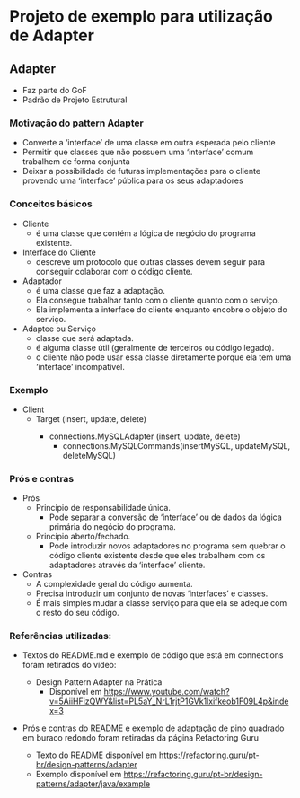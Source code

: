 # Projeto de exemplo para utilização de Adapter

## Adapter
- Faz parte do GoF
- Padrão de Projeto Estrutural

### Motivação do pattern Adapter
- Converte a ‘interface’ de uma classe em outra esperada pelo cliente
- Permitir que classes que não possuem uma ‘interface’ comum trabalhem de forma conjunta
- Deixar a possibilidade de futuras implementações para o cliente provendo uma ‘interface’ pública para os seus adaptadores

### Conceitos básicos
- Cliente 
  - é uma classe que contém a lógica de negócio do programa existente.
- Interface do Cliente
  - descreve um protocolo que outras classes devem seguir para conseguir colaborar com o código cliente.
- Adaptador 
  - é uma classe que faz a adaptação. 
  - Ela consegue trabalhar tanto com o cliente quanto com o serviço.
  - Ela implementa a interface do cliente enquanto encobre o objeto do serviço.
- Adaptee ou Serviço 
  - classe que será adaptada.
  - é alguma classe útil (geralmente de terceiros ou código legado).
  - o cliente não pode usar essa classe diretamente porque ela tem uma ‘interface’ incompatível.

### Exemplo
- Client  
  - Target <interface> (insert, update, delete) 
    - connections.MySQLAdapter (insert, update, delete)
      - connections.MySQLCommands(insertMySQL, updateMySQL, deleteMySQL)

### Prós e contras
- Prós
  - Princípio de responsabilidade única. 
    - Pode separar a conversão de ‘interface’ ou de dados da lógica primária do negócio do programa.
  - Princípio aberto/fechado.
    - Pode introduzir novos adaptadores no programa sem quebrar o código cliente existente desde que eles trabalhem com os adaptadores através da ‘interface’ cliente.
- Contras
  - A complexidade geral do código aumenta.
  - Precisa introduzir um conjunto de novas ‘interfaces’ e classes.
  - É mais simples mudar a classe serviço para que ela se adeque com o resto do seu código.

### Referências utilizadas:
- Textos do README.md e exemplo de código que está em connections foram retirados do vídeo: 
  - Design Pattern Adapter na Prática 
    - Disponível em https://www.youtube.com/watch?v=5AiiHFizQWY&list=PL5aY_NrL1rjtP1GVk1lxifkeob1F09L4p&index=3


- Prós e contras do README e exemplo de adaptação de pino quadrado em buraco redondo foram retiradas da página Refactoring Guru 
  - Texto do README disponível em https://refactoring.guru/pt-br/design-patterns/adapter
  - Exemplo disponível em https://refactoring.guru/pt-br/design-patterns/adapter/java/example


